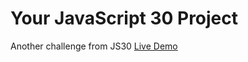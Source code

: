 # Your JavaScript 30 Project

Another challenge from JS30 
[Live Demo](https://jraoul2002.github.io/checkboxes/)
